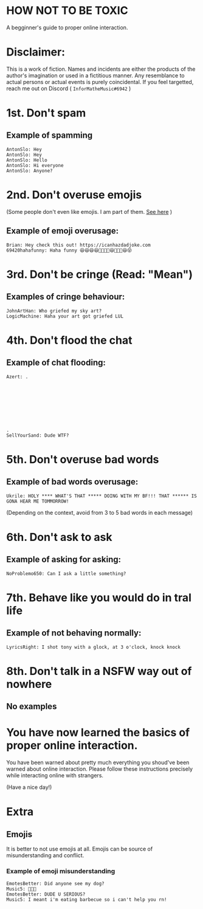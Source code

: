 HOW NOT TO BE TOXIC
===

A begginner's guide to proper online interaction.

# Disclaimer:

This is a work of fiction. Names and incidents are either the products of the author's imagination or used in a fictitious manner.
Any resemblance to actual persons or actual events is purely coincidental.
If you feel targetted, reach me out on Discord ( `ІnfоrMatheMusic#6942` )

# 1st. Don't spam

## Example of spamming

```text
AntonSlo: Hey
AntonSlo: Hey
AntonSlo: Hello
AntonSlo: Hi everyone
AntonSlo: Anyone?
```

# 2nd. Don't overuse emojis

(Some people don't even like emojis. I am part of them. [See here](#extra) )

## Example of emoji overusage:

```text
Brian: Hey check this out! https://icanhazdadjoke.com
69420hahafunny: Haha funny 😆😆😆😆🤣🤣🤣🤣😆🤣🤣🤣😆😝
```

# 3rd. Don't be cringe (Read: "Mean")

## Examples of cringe behaviour:

```text
JohnArtHan: Who griefed my sky art?
LogicMachine: Haha your art got griefed LUL
```

# 4th. Don't flood the chat

## Example of chat flooding:

```text
Azert: .









.
SellYourSand: Dude WTF?
```

# 5th. Don't overuse bad words

## Example of bad words overusage:

```text
Ukrile: HOLY **** WHAT'S THAT ***** DOING WITH MY BF!!! THAT ****** IS GONA HEAR ME TOMMORROW!
```

(Depending on the context, avoid from 3 to 5 bad words in each message)

# 6th. Don't ask to ask

## Example of asking for asking:

```text
NoProblemo650: Can I ask a little something?
```

# 7th. Behave like you would do in tral life

## Example of not behaving normally:

```text
LyricsRight: I shot tony with a glock, at 3 o'clock, knock knock
```

# 8th. Don't talk in a NSFW way out of nowhere

## No examples

# You have now learned the basics of proper online interaction.

You have been warned about pretty much everything you shoud've been warned about online interaction.
Please follow these instructions precisely while interacting online with strangers.

(Have a nice day!)

# Extra

## Emojis

It is better to not use emojis at all.
Emojis can be source of misunderstanding and conflict.

### Example of emoji misunderstanding

```text
EmotesBetter: Did anyone see my dog?
Music5: 🥓🔥❌
EmotesBetter: DUDE U SERIOUS?
Music5: I meant i'm eating barbecue so i can't help you rn!
```
